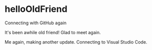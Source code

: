 # helloOldFriend
Connecting with GitHub again

It's been awhile old friend!  Glad to meet again.

Me again, making another update.  Connecting to Visual Studio Code.
